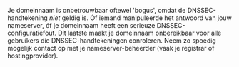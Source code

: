 Je domeinnaam is onbetrouwbaar oftewel 'bogus', omdat de DNSSEC-handtekening *niet* geldig is. Óf iemand manipuleerde het antwoord van jouw nameserver, óf je domeinnaam heeft een serieuze DNSSEC-configuratiefout. Dit laatste maakt je domeinnaam onbereikbaar voor alle  gebruikers die DNSSEC-handtekeningen conroleren. Neem zo spoedig mogelijk contact op met je nameserver-beheerder (vaak je registrar of hostingprovider).
